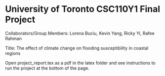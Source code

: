 # University of Toronto CSC110Y1 Final Project
Collaborators/Group Members: Lorena Buciu, Kevin Yang, Ricky Yi, Rafee Rahman

Title: The effect of climate change on flooding susceptibility in coastal regions 

Open project_report.tex as a pdf in the latex folder and see instructions to run the project at the bottom of the page. 
